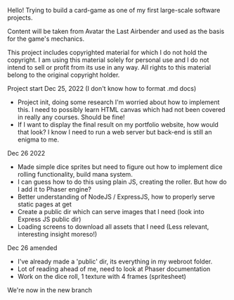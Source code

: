 Hello! Trying to build a card-game as one of my first large-scale software projects. 

Content will be taken from Avatar the Last Airbender and used as the basis for the game's mechanics. 

This project includes copyrighted material for which I do not hold the copyright. I am using this material solely for personal use and I do not intend to sell or profit from its use in any way. All rights to this material belong to the original copyright holder.

Project start Dec 25, 2022 (I don't know how to format .md docs)
- Project init, doing some research I'm worried about how to implement this. I need to possibly learn HTML canvas which had not been covered in really any courses. Should be fine!
- If I want to display the final result on my portfolio website, how would that look? I know I need to run a web server but back-end is still an enigma to me.

Dec 26 2022
- Made simple dice sprites but need to figure out how to implement dice rolling functionality, build mana system. 
- I can guess how to do this using plain JS, creating the roller. But how do I add it to Phaser engine?
- Better understanding of NodeJS / ExpressJS, how to properly serve static pages at get
- Create a public dir which can serve images that I need (look into Express JS public dir)
- Loading screens to download all assets that I need (Less relevant, interesting insight moreso!)

Dec 26 amended
- I've already made a 'public' dir, its everything in my webroot folder. 
- Lot of reading ahead of me, need to look at Phaser documentation
- Work on the dice roll, 1 texture with 4 frames (spritesheet)


We're now in the new branch